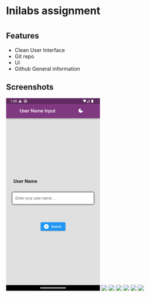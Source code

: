 # Inilabs assignment
#
## Features

 - Clean User Interface
 - Git repo
 - Ui 
 - Github General information


## Screenshots

<img src="assets/screen_shot/name_1.png" width="256">   <img src="assets/screen_shot/#2.png" width="256">   <img src="assets/screen_shot/#3.png" width="256">   <img src="assets/screen_shot/#4.png" width="256">   <img src="assets/screen_shot/#5.png" width="256">   <img src="assets/screen_shot/#6.png" width="256">   <img src="assets/screen_shot/#7.png" width="256"> 


